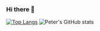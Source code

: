 ### Hi there 👋
[![Top Langs](https://github-readme-stats.vercel.app/api/top-langs/?username=ptktran&layout=compact)](https://github.com/anuraghazra/github-readme-stats)
![Peter's GitHub stats](https://github-readme-stats.vercel.app/api?username=ptktran&show_icons=true&theme=radical)
<!--
**ptktran/ptktran** is a ✨ _special_ ✨ repository because its `README.md` (this file) appears on your GitHub profile.

Here are some ideas to get you started:

- 🔭 I’m currently working on ...
- 🌱 I’m currently learning ...
- 👯 I’m looking to collaborate on ...
- 🤔 I’m looking for help with ...
- 💬 Ask me about ...
- 📫 How to reach me: ...
- 😄 Pronouns: ...
- ⚡ Fun fact: ...
-->
